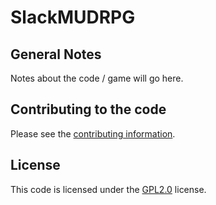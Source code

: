 # SlackMUDRPG

## General Notes

Notes about the code / game will go here.


## Contributing to the code

Please see the [contributing information](https://github.com/PaulHutson/SlackMUDRPG/blob/master/CONTRIBUTING.md).

## License

This code is licensed under the [GPL2.0](https://tldrlegal.com/license/gnu-general-public-license-v2) license.


